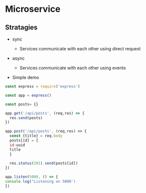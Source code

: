 # Microservice


## Stratagies

- sync
  - Services communicate with each other using direct request


- async
  - Services communicate with each other using events


- Simple demo

```js
const express = require('express')

const app = express()

const posts= {}

app.get('/api/posts', (req,res) => {
  res.send(posts)
})

app.post('/api/posts', (req,res) => {
  const {title} = req.body
  posts[id] = {
  id:uuid
  title
  }
  
  res.status(201).send(posts[id])
})

app.listen(5000, () => {
console.log("Listening on 5000')
})

```
